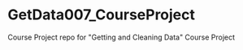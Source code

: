 GetData007_CourseProject
========================

Course Project repo for "Getting and Cleaning Data" Course Project
